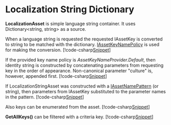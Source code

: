 ﻿# Localization String Dictionary
**LocalizationAsset** is simple language string container. It uses Dictionary&lt;string, string&gt; as a source.

When a language string is requested the requested IAssetKey is converted to string to be matched with the dictionary. 
[IAssetKeyNamePolicy](../IAssetKeyNamePolicy/index.html) is used for making the conversion.
[!code-csharp[Snippet](Examples.cs#Snippet_1a)]

If the provided key name policy is *AssetKeyNameProvider.Default*, then identity string is constructed by concatenating parameters from requesting key in the order of appearance. Non-canonical parameter "culture" is, however, appended first.
[!code-csharp[Snippet](Examples.cs#Snippet_1b)]

If LocalizationStringAsset was constructed with a [IAssetNamePattern](../IAssetKeyNamePolicy/index.html#asset-name-pattern) (or string), then parameters from IAssetKey substituted to the parameter names in the pattern.
[!code-csharp[Snippet](Examples.cs#Snippet_2a)]

Also keys can be enumerated from the asset.
[!code-csharp[Snippet](Examples.cs#Snippet_2b)]

**GetAllKeys()** can be filtered with a criteria key.
[!code-csharp[Snippet](Examples.cs#Snippet_3)]
